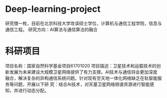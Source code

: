 # Deep-learning-project
研究僧一枚，目前在北京科技大学攻读硕士学位，计算机与通信工程学院，信息与通信工程。
研究方向：AI算法与通信算法的融合
# 科研项目
项目名称：国家自然科学基金项目61701020
项目描述：卫星技术和运载技术的创新发展为未来建设大规模卫星网络提供了有力支撑。AI技术与通信将会更加深度
融合，解决复杂的异构通信系统问题。针对现有空天地一体化网络缺乏在轨智能服务等问题，开展以下研
究：结合AI技术，对天基卫星网络频谱资源进行智能感知，并进行动态分配。
